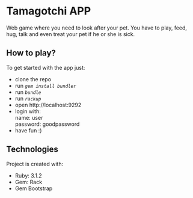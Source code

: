 # Tamagotchi APP

Web game where you need to look after your pet. You have to play, feed, hug, talk and even treat your pet if he or she is sick.

## How to play?

To get started with the app just:

- clone the repo
- run _`gem install bundler`_
- run _`bundle`_
- run _`rackup`_
- open http://localhost:9292
- login with:<br />
  name: user<br />
  password: goodpassword
- have fun :)

## Technologies

Project is created with:

- Ruby: 3.1.2
- Gem: Rack
- Gem Bootstrap
